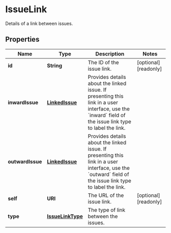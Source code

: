 

# IssueLink

Details of a link between issues.

## Properties

| Name | Type | Description | Notes |
|------------ | ------------- | ------------- | -------------|
|**id** | **String** | The ID of the issue link. |  [optional] [readonly] |
|**inwardIssue** | [**LinkedIssue**](LinkedIssue.md) | Provides details about the linked issue. If presenting this link in a user interface, use the &#x60;inward&#x60; field of the issue link type to label the link. |  |
|**outwardIssue** | [**LinkedIssue**](LinkedIssue.md) | Provides details about the linked issue. If presenting this link in a user interface, use the &#x60;outward&#x60; field of the issue link type to label the link. |  |
|**self** | **URI** | The URL of the issue link. |  [optional] [readonly] |
|**type** | [**IssueLinkType**](IssueLinkType.md) | The type of link between the issues. |  |



